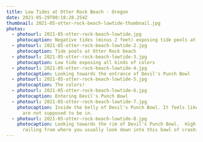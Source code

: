 ```yaml
---
title: Low Tides at Otter Rock Beach - Oregon
date: 2021-05-29T00:18:28.254Z
thumbnail: 2021-05-otter-rock-beach-lowtide-thumbnail.jpg
photos:
  - photourl: 2021-05-otter-rock-beach-lowtide.jpg
    photocaption: Negative tides (minus 2 feet) exposing tide pools at Otter Rock beach.
  - photourl: 2021-05-otter-rock-beach-lowtide-2.jpg
    photocaption: Tide pools at Otter Rock beach
  - photourl: 2021-05-otter-rock-beach-lowtide-3.jpg
    photocaption: Low tide exposing all kinds of colors
  - photourl: 2021-05-otter-rock-beach-lowtide-4.jpg
    photocaption: Looking towards the entrance of Devil's Punch Bowl
  - photourl: 2021-05-otter-rock-beach-lowtide-5.jpg
    photocaption: The colors!
  - photourl: 2021-05-otter-rock-beach-lowtide-6.jpg
    photocaption: Entering Devil's Punch Bowl
  - photourl: 2021-05-otter-rock-beach-lowtide-7.jpg
    photocaption: Inside the belly of Devil's Punch Bowl. It feels like a place you
      are not supposed to be in.
  - photourl: 2021-05-otter-rock-beach-lowtide-8.jpg
    photocaption: Looking towards the rim of Devil's Punch Bowl.  High above is the
      railing from where you usually look down into this bowl of crashing waves.
---
```

